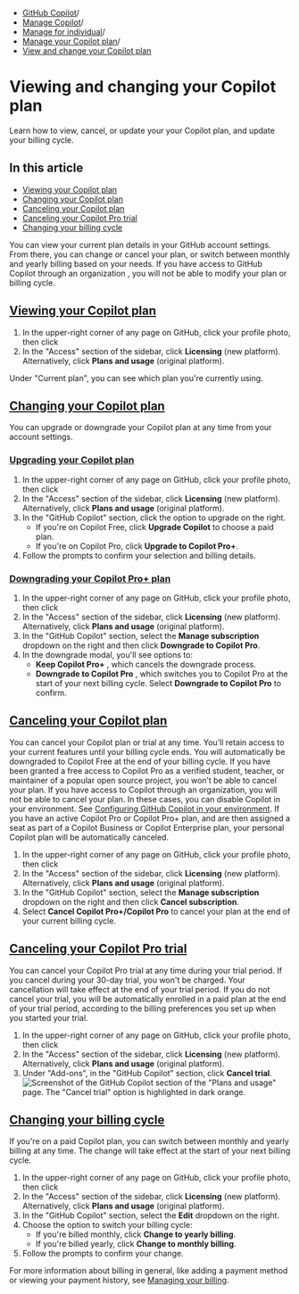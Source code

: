   * [GitHub Copilot](https://docs.github.com/en/copilot "GitHub Copilot")/
  * [Manage Copilot](https://docs.github.com/en/copilot/managing-copilot "Manage Copilot")/
  * [Manage for individual](https://docs.github.com/en/copilot/managing-copilot/managing-copilot-as-an-individual-subscriber "Manage for individual")/
  * [Manage your Copilot plan](https://docs.github.com/en/copilot/managing-copilot/managing-copilot-as-an-individual-subscriber/managing-your-copilot-plan "Manage your Copilot plan")/
  * [View and change your Copilot plan](https://docs.github.com/en/copilot/managing-copilot/managing-copilot-as-an-individual-subscriber/managing-your-copilot-plan/viewing-and-changing-your-copilot-plan "View and change your Copilot plan")


# Viewing and changing your Copilot plan
Learn how to view, cancel, or update your your Copilot plan, and update your billing cycle.
## In this article
  * [Viewing your Copilot plan](https://docs.github.com/en/copilot/managing-copilot/managing-copilot-as-an-individual-subscriber/managing-your-copilot-plan/viewing-and-changing-your-copilot-plan#viewing-your-copilot-plan)
  * [Changing your Copilot plan](https://docs.github.com/en/copilot/managing-copilot/managing-copilot-as-an-individual-subscriber/managing-your-copilot-plan/viewing-and-changing-your-copilot-plan#changing-your-copilot-plan)
  * [Canceling your Copilot plan](https://docs.github.com/en/copilot/managing-copilot/managing-copilot-as-an-individual-subscriber/managing-your-copilot-plan/viewing-and-changing-your-copilot-plan#canceling-your-copilot-plan)
  * [Canceling your Copilot Pro trial](https://docs.github.com/en/copilot/managing-copilot/managing-copilot-as-an-individual-subscriber/managing-your-copilot-plan/viewing-and-changing-your-copilot-plan#canceling-your-copilot-pro-trial)
  * [Changing your billing cycle](https://docs.github.com/en/copilot/managing-copilot/managing-copilot-as-an-individual-subscriber/managing-your-copilot-plan/viewing-and-changing-your-copilot-plan#changing-your-billing-cycle)


You can view your current plan details in your GitHub account settings. From there, you can change or cancel your plan, or switch between monthly and yearly billing based on your needs.
If you have access to GitHub Copilot through an organization , you will not be able to modify your plan or billing cycle.
## [Viewing your Copilot plan](https://docs.github.com/en/copilot/managing-copilot/managing-copilot-as-an-individual-subscriber/managing-your-copilot-plan/viewing-and-changing-your-copilot-plan#viewing-your-copilot-plan)
  1. In the upper-right corner of any page on GitHub, click your profile photo, then click 
  2. In the "Access" section of the sidebar, click **Licensing** (new platform). Alternatively, click **Plans and usage** (original platform).


Under "Current plan", you can see which plan you're currently using.
## [Changing your Copilot plan](https://docs.github.com/en/copilot/managing-copilot/managing-copilot-as-an-individual-subscriber/managing-your-copilot-plan/viewing-and-changing-your-copilot-plan#changing-your-copilot-plan)
You can upgrade or downgrade your Copilot plan at any time from your account settings.
### [Upgrading your Copilot plan](https://docs.github.com/en/copilot/managing-copilot/managing-copilot-as-an-individual-subscriber/managing-your-copilot-plan/viewing-and-changing-your-copilot-plan#upgrading-your-copilot-plan)
  1. In the upper-right corner of any page on GitHub, click your profile photo, then click 
  2. In the "Access" section of the sidebar, click **Licensing** (new platform). Alternatively, click **Plans and usage** (original platform).
  3. In the "GitHub Copilot" section, click the option to upgrade on the right.
     * If you're on Copilot Free, click **Upgrade Copilot** to choose a paid plan.
     * If you're on Copilot Pro, click **Upgrade to Copilot Pro+**.
  4. Follow the prompts to confirm your selection and billing details.


### [Downgrading your Copilot Pro+ plan](https://docs.github.com/en/copilot/managing-copilot/managing-copilot-as-an-individual-subscriber/managing-your-copilot-plan/viewing-and-changing-your-copilot-plan#downgrading-your-copilot-pro-plan)
  1. In the upper-right corner of any page on GitHub, click your profile photo, then click 
  2. In the "Access" section of the sidebar, click **Licensing** (new platform). Alternatively, click **Plans and usage** (original platform).
  3. In the "GitHub Copilot" section, select the **Manage subscription** dropdown on the right and then click **Downgrade to Copilot Pro**.
  4. In the downgrade modal, you'll see options to:
     * **Keep Copilot Pro+** , which cancels the downgrade process.
     * **Downgrade to Copilot Pro** , which switches you to Copilot Pro at the start of your next billing cycle.
Select **Downgrade to Copilot Pro** to confirm.


## [Canceling your Copilot plan](https://docs.github.com/en/copilot/managing-copilot/managing-copilot-as-an-individual-subscriber/managing-your-copilot-plan/viewing-and-changing-your-copilot-plan#canceling-your-copilot-plan)
You can cancel your Copilot plan or trial at any time. You’ll retain access to your current features until your billing cycle ends. You will automatically be downgraded to Copilot Free at the end of your billing cycle.
If you have been granted a free access to Copilot Pro as a verified student, teacher, or maintainer of a popular open source project, you won’t be able to cancel your plan. If you have access to Copilot through an organization, you will not be able to cancel your plan. In these cases, you can disable Copilot in your environment. See [Configuring GitHub Copilot in your environment](https://docs.github.com/en/copilot/configuring-github-copilot/configuring-github-copilot-in-your-environment).
If you have an active Copilot Pro or Copilot Pro+ plan, and are then assigned a seat as part of a Copilot Business or Copilot Enterprise plan, your personal Copilot plan will be automatically canceled.
  1. In the upper-right corner of any page on GitHub, click your profile photo, then click 
  2. In the "Access" section of the sidebar, click **Licensing** (new platform). Alternatively, click **Plans and usage** (original platform).
  3. In the "GitHub Copilot" section, select the **Manage subscription** dropdown on the right and then click **Cancel subscription**.
  4. Select **Cancel Copilot Pro+/Copilot Pro** to cancel your plan at the end of your current billing cycle.


## [Canceling your Copilot Pro trial](https://docs.github.com/en/copilot/managing-copilot/managing-copilot-as-an-individual-subscriber/managing-your-copilot-plan/viewing-and-changing-your-copilot-plan#canceling-your-copilot-pro-trial)
You can cancel your Copilot Pro trial at any time during your trial period. If you cancel during your 30-day trial, you won't be charged. Your cancellation will take effect at the end of your trial period. If you do not cancel your trial, you will be automatically enrolled in a paid plan at the end of your trial period, according to the billing preferences you set up when you started your trial.
  1. In the upper-right corner of any page on GitHub, click your profile photo, then click 
  2. In the "Access" section of the sidebar, click **Licensing** (new platform). Alternatively, click **Plans and usage** (original platform).
  3. Under "Add-ons", in the "GitHub Copilot" section, click **Cancel trial**.
![Screenshot of the GitHub Copilot section of the "Plans and usage" page. The "Cancel trial" option is highlighted in dark orange.](https://docs.github.com/assets/cb-28379/images/help/copilot/copilot-cancel-trial.png)


## [Changing your billing cycle](https://docs.github.com/en/copilot/managing-copilot/managing-copilot-as-an-individual-subscriber/managing-your-copilot-plan/viewing-and-changing-your-copilot-plan#changing-your-billing-cycle)
If you're on a paid Copilot plan, you can switch between monthly and yearly billing at any time. The change will take effect at the start of your next billing cycle.
  1. In the upper-right corner of any page on GitHub, click your profile photo, then click 
  2. In the "Access" section of the sidebar, click **Licensing** (new platform). Alternatively, click **Plans and usage** (original platform).
  3. In the "GitHub Copilot" section, select the **Edit** dropdown on the right.
  4. Choose the option to switch your billing cycle:
     * If you're billed monthly, click **Change to yearly billing**.
     * If you're billed yearly, click **Change to monthly billing**.
  5. Follow the prompts to confirm your change.


For more information about billing in general, like adding a payment method or viewing your payment history, see [Managing your billing](https://docs.github.com/en/billing/managing-your-billing).
